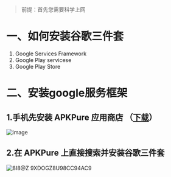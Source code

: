 > 前提：首先您需要科学上网
# 一、如何安装谷歌三件套
1. Google Services Framework 
2. Google Play servicese  
3. Google Play Store
# 二、安装google服务框架

## 1.手机先安装 APKPure 应用商店 （[下载](https://apkpure.com/apkpure/com.apkpure.aegon/download?from=details)）
![image](https://github.com/user-attachments/assets/c52b412c-a5e7-4ff3-b494-1155bf3f4d02)


## 2.在 APKPure 上直接搜索并安装谷歌三件套
![8I8@Z 9XDOGZ8U98CC94AC9](https://github.com/user-attachments/assets/8b25cbbe-baf2-4bc3-90f7-a506a987bd2a)




